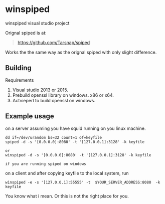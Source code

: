 winspiped
======

winspiped visual studio project

Orignal spiped is at:
> https://github.com/Tarsnap/spiped

Works the the same way as the orignal spiped with only slight difference.  


Building
--------

  Requirements 
  
  1. Visual studio 2013 or 2015.
  2. Prebuild openssl library on windows. x86 or x64. 
  3. Actvieperl to build openssl on windows.
  
 
Example usage
-------------

on a server
    assuming you have squid running on you linux machine.

    dd if=/dev/urandom bs=32 count=1 of=keyfile
    spiped -d -s '[0.0.0.0]:8080' -t '[127.0.0.1]:3128' -k keyfile
    
    or  
    winspiped -d -s '[0.0.0.0]:8080' -t '[127.0.0.1]:3128' -k keyfile
        
    if you are running spiped on windows

on a client and after copying keyfile to the local system, run

    winspiped -e -s '[127.0.0.1]:55555' -t  $YOUR_SERVER_ADDRESS:8080  -k  keyfile

You know what i mean. Or this is not the right place for you.

